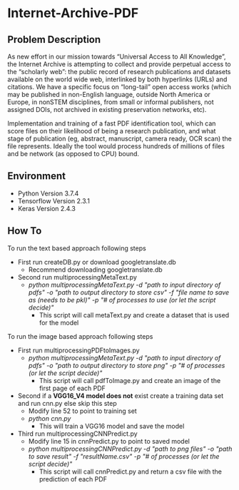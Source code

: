# Internet-Archive-PDF

## Problem Description
As new effort in our mission towards “Universal Access to All Knowledge”, the Internet Archive
is attempting to collect and provide perpetual access to the “scholarly web”: the public record of
research publications and datasets available on the world wide web, interlinked by both
hyperlinks (URLs) and citations. We have a specific focus on “long-tail” open access works
(which may be published in non-English language, outside North America or Europe, in nonSTEM disciplines, from small or informal publishers, not assigned DOIs, not archived in existing
preservation networks, etc).

Implementation and training of a fast PDF identification tool, which can score files on
their likelihood of being a research publication, and what stage of publication (eg,
abstract, manuscript, camera ready, OCR scan) the file represents. Ideally the tool would
process hundreds of millions of files and be network (as opposed to CPU) bound.

## Environment 
- Python Version 3.7.4
- Tensorflow Version 2.3.1
- Keras Version 2.4.3


## How To
To run the text based approach following steps
- First run createDB.py or download googletranslate.db
  - Recommend downloading googletranslate.db
- Second run multiprocessingMetaText.py 
  - *python multiprocessingMetaText.py -d "path to input directory of pdfs" -o "path to output directory to store csv" -f "file name to save as (needs to be pkl)" -p "# of processes to use (or let the script decide)"*
    - This script will call metaText.py and create a dataset that is used for the model

To run the image based approach following steps
- First run multiprocessingPDFtoImages.py
  - *python multiprocessingMetaText.py -d "path to input directory of pdfs" -o "path to output directory to store png" -p "# of processes (or let the script decide)"*
    - This script will call pdfToImage.py and create an image of the first page of each PDF
- Second if a **VGG16_V4 model does not** exist create a training data set and run cnn.py else skip this step
  - Modify line 52 to point to training set
  - *python cnn.py*
    - This will train a VGG16 model and save the model
- Third run multiprocessingCNNPredict.py
  - Modify line 15 in cnnPredict.py to point to saved model
  - *python multiprocessingCNNPredict.py -d "path to png files" -o "path to save result" -f "resultName.csv" -p "# of processes (or let the script decide)"* 
    - This script will call cnnPredict.py and return a csv file with the prediction of each PDF 
